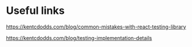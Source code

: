 # Useful links

https://kentcdodds.com/blog/common-mistakes-with-react-testing-library

https://kentcdodds.com/blog/testing-implementation-details
